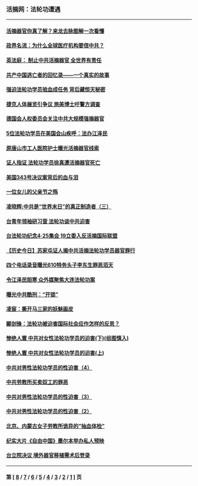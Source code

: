 ### 活摘网：法轮功遭遇
---
#### [活摘器官你真了解？来龙去脉图解一次看懂](../../pages/nf5881/n13013820.md?08200430) 
#### [政界名流：为什么全球医疗机构要信中共？](../../pages/nf5881/n11945479.md?08200430) 
#### [英法庭： 制止中共活摘器官 全世界有责任](../../pages/nf5881/n11330691.md?08200430) 
#### [共产中国逃亡者的回忆录——一个真实的故事](../../pages/nf5881/n10918649.md?08200430) 
#### [强迫法轮功学员验血成任务 背后藏惊天秘密](../../pages/nf5881/n4252384.md?08200430) 
#### [捷克人体展览引争议 旅美博士吁警方调查](../../pages/nf5881/n9429187.md?08200430) 
#### [德国会人权委员会关注中共大规模强摘器官](../../pages/nf5881/n8418950.md?08200430) 
#### [5位法轮功学员在美国会山疾呼：法办江泽民](../../pages/nf5881/n8101519.md?08200430) 
#### [原唐山市工人医院护士曝光活摘器官线索](../../pages/nf5881/n8076384.md?08200430) 
#### [证人指证 法轮功学员徐真遭活摘器官死亡](../../pages/nf5881/n8042467.md?08200430) 
#### [美国343号决议案背后的血与泪](../../pages/nf5881/n8020684.md?08200430) 
#### [一位女儿的父亲节之殇](../../pages/nf5881/n8014122.md?08200430) 
#### [凌晓辉:中共是“世界末日”的真正制造者（三）](../../pages/nf5881/n4210333.md?08200430) 
#### [台青年领袖研习营 法轮功谈中共迫害](../../pages/nf5881/n4141857.md?08200430) 
#### [台法轮功纪念4‧25集会 19立委入反活摘国际联盟](../../pages/nf5881/n4141821.md?08200430) 
#### [【历史今日】苏家屯证人揭中共活摘法轮功学员器官罪行](../../pages/nf5881/n4135912.md?08200430) 
#### [四个电话录音曝光610特务头子李东生罪恶滔天](../../pages/nf5881/n4040060.md?08200430) 
#### [令江泽民胆寒 众外媒聚焦大连法轮功案](../../pages/nf5881/n3932671.md?08200430) 
#### [曝光中共酷刑：“开锁”](../../pages/nf5881/n3889373.md?08200430) 
#### [凌宸：撕开马三家的妖魅画皮](../../pages/nf5881/n3849369.md?08200430) 
#### [郦剑锋：法轮功被迫害国际社会应作怎样的反思？](../../pages/nf5881/n3824560.md?08200430) 
#### [惨绝人寰 中共对女性法轮功学员的迫害(下)(组图慎入)](../../pages/nf5881/n3816285.md?08200430) 
#### [惨绝人寰 中共对女性法轮功学员的迫害(上)](../../pages/nf5881/n3815374.md?08200430) 
#### [中共对男性法轮功学员的性迫害（4）](../../pages/nf5881/n3769144.md?08200430) 
#### [中共劳教所买卖奴工的罪恶](../../pages/nf5881/n3769378.md?08200430) 
#### [中共对男性法轮功学员的性迫害（3）](../../pages/nf5881/n3768231.md?08200430) 
#### [中共对男性法轮功学员的性迫害（2）](../../pages/nf5881/n3767211.md?08200430) 
#### [北京、内蒙古女子劳教所诡异的“抽血体检”](../../pages/nf5881/n3753158.md?08200430) 
#### [纪实大片《自由中国》墨尔本举办私人预映](../../pages/nf5881/n3743337.md?08200430) 
#### [台立院决议 境外器官移植需术后登录](../../pages/nf5881/n3741520.md?08200430) 

---
#### 第 [ [8](./8.md?08200430) / [7](./7.md?08200430) / [6](./6.md?08200430) / [5](./5.md?08200430) / [4](./4.md?08200430) / [3](./3.md?08200430) / [2](./2.md?08200430) / [1](./1.md?08200430) ] 页
